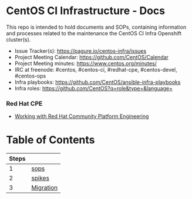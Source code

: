 # CentOS CI Infrastructure - Docs
This repo is intended to hold documents and SOPs, containing information and processes related to the maintenance the CentOS CI Infra Openshift cluster(s).

- Issue Tracker(s): https://pagure.io/centos-infra/issues
- Project Meeting Calendar: https://github.com/CentOS/Calendar
- Project Meeting minutes: https://www.centos.org/minutes/
- IRC at freenode: #centos, #centos-ci, #redhat-cpe, #centos-devel, #centos-ops
- Infra playbooks: https://github.com/CentOS/ansible-infra-playbooks
- Infra roles: https://github.com/CentOS?q=role&type=&language=

### Red Hat CPE

- [Working with Red Hat Community Platform Engineering](https://docs.fedoraproject.org/en-US/cpe/day_to_day_centos/)


# Table of Contents

|Steps||
|---|---|
|1|[sops](/sops/README.md)|
|2|[spikes](/spikes/README.md)|
|3|[Migration](/sops/migration/README.md/)
